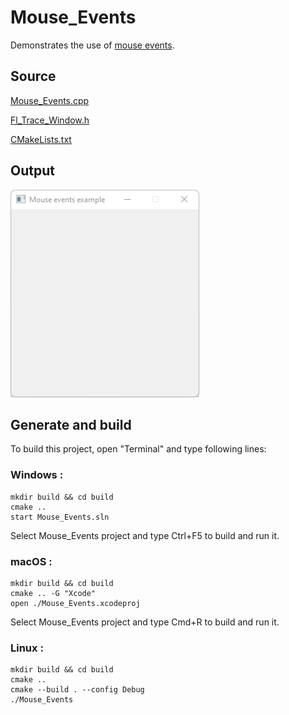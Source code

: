 # Mouse_Events

Demonstrates the use of [mouse events](https://www.fltk.org/doc-1.3/events.html#events_mouse).

## Source

[Mouse_Events.cpp](Mouse_Events.cpp)

[Fl_Trace_Window.h](Fl_Trace_Window.h)

[CMakeLists.txt](CMakeLists.txt)

## Output

![output](../../../docs/Pictures/Examples/Mouse_Events.png)

## Generate and build

To build this project, open "Terminal" and type following lines:

### Windows :

``` shell
mkdir build && cd build
cmake .. 
start Mouse_Events.sln
```

Select Mouse_Events project and type Ctrl+F5 to build and run it.

### macOS :

``` shell
mkdir build && cd build
cmake .. -G "Xcode"
open ./Mouse_Events.xcodeproj
```

Select Mouse_Events project and type Cmd+R to build and run it.

### Linux :

``` shell
mkdir build && cd build
cmake .. 
cmake --build . --config Debug
./Mouse_Events
```
